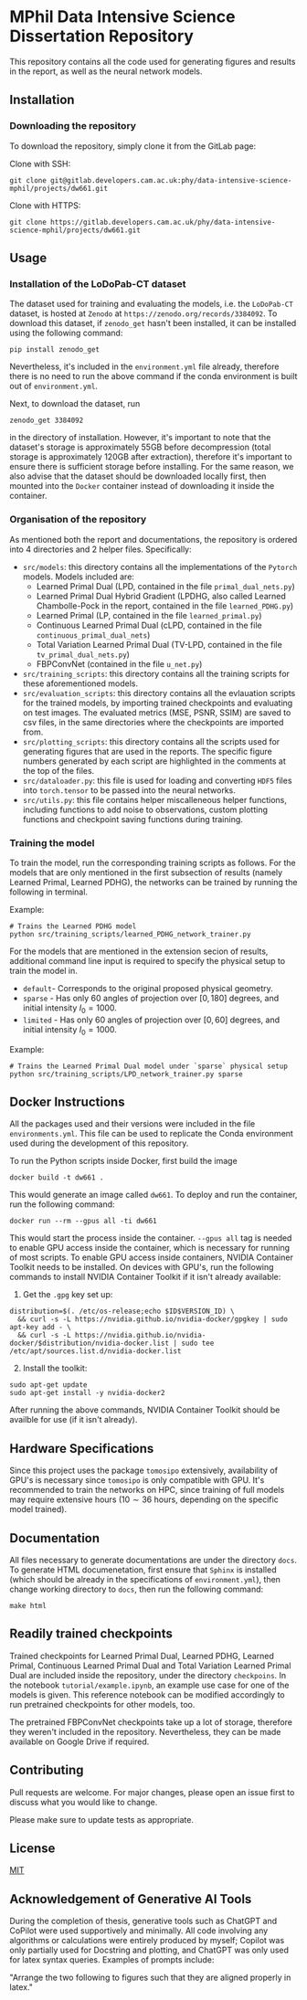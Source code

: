 # MPhil Data Intensive Science Dissertation Repository

This repository contains all the code used for generating figures and results in the report, as well as the neural network models.

## Installation
### Downloading the repository

To download the repository, simply clone it from the GitLab page:

Clone with SSH:
```
git clone git@gitlab.developers.cam.ac.uk:phy/data-intensive-science-mphil/projects/dw661.git
```

Clone with HTTPS:
```
git clone https://gitlab.developers.cam.ac.uk/phy/data-intensive-science-mphil/projects/dw661.git
```

## Usage
### Installation of the LoDoPab-CT dataset
The dataset used for training and evaluating the models, i.e. the `LoDoPab-CT` dataset, is hosted at `Zenodo` at `https://zenodo.org/records/3384092`. To download this dataset, if `zenodo_get` hasn't been installed, it can be installed using the following command:

```
pip install zenodo_get
```

Nevertheless, it's included in the `environment.yml` file already, therefore there is no need to run the above command if the conda environment is built out of `environment.yml`.

Next, to download the dataset, run

```
zenodo_get 3384092
```

in the directory of installation. However, it's important to note that the dataset's storage is approximately 55GB before decompression (total storage is approximately 120GB after extraction), therefore it's important to ensure there is sufficient storage before installing. For the same reason, we also advise that the dataset should be downloaded locally first, then mounted into the `Docker` container instead of downloading it inside the container.

### Organisation of the repository
As mentioned both the report and documentations, the repository is ordered into 4 directories and 2 helper files. Specifically:

- `src/models`: this directory contains all the implementations of the `Pytorch` models. Models included are:
    - Learned Primal Dual (LPD, contained in the file `primal_dual_nets.py`)
    - Learned Primal Dual Hybrid Gradient (LPDHG, also called Learned Chambolle-Pock in the report, contained in the file `learned_PDHG.py`)
    - Learned Primal (LP, contained in the file `learned_primal.py`)
    - Continuous Learned Primal Dual (cLPD, contained in the file `continuous_primal_dual_nets`)
    - Total Variation Learned Primal Dual (TV-LPD, contained in the file `tv_primal_dual_nets.py`)
    - FBPConvNet (contained in the file `u_net.py`)
- `src/training_scripts`: this directory contains all the training scripts for these aforementioned models.
- `src/evaluation_scripts`: this directory contains all the evlauation scripts for the trained models, by importing trained checkpoints and evaluating on test images. The evaluated metrics (MSE, PSNR, SSIM) are saved to csv files, in the same directories where the checkpoints are imported from.
- `src/plotting_scripts`: this directory contains all the scripts used for generating figures that are used in the reports. The specific figure numbers generated by each script are highlighted in the comments at the top of the files.
- `src/dataloader.py`: this file is used for loading and converting `HDF5` files into `torch.tensor` to be passed into the neural networks.
- `src/utils.py`: this file contains helper miscalleneous helper functions, including functions to add noise to observations, custom plotting functions and checkpoint saving functions during training.

<!-- ### Pretrained Checkpoints -->
<!-- In the repository, checkpoints for pretrained models are included. All these checkpoints have been trained to the $50$-th epoch. The  checkpoints in the repository include:
- Default DDPM model, trained using default DDPM schedule. It's stored at `./DDPM_checkpoints/CNN_checkpoints/linear_checkpoints/linear_epoch050.pt`.
- Default DDPM model, trained using the Cosine schedule. It's stored at `./DDPM_checkpoints/CNN_checkpoints/cosine_checkpoints/cosine_epoch050.pt`. 
- Default DDPM model, trained using the Cosine schedule and custom UNet model. It's stored at `DDPM_checkpoints/UNet_checkpoints/cosine_checkpoints/cosine_epoch050.pt`.
- Custom ColdDiffusion morphing model, trained using Cosine schedule and custom UNet architecture. It's stored at `ColdDiffusion_checkpoints/UNet_checkpoints/cosine_checkpoints/cosine_epoch050.pt`.
- Custom ColdDiffusion morphing model, trained using origian DDPM schedule and custom UNet architecture. It's stored at `ColdDiffusion_checkpoints/UNet_checkpoints/linear_checkpoints/linear_epoch050.pt`. -->

### Training the model
To train the model, run the corresponding training scripts as follows. For the models that are only mentioned in the first subsection of results (namely Learned Primal, Learned PDHG), the networks can be trained by running the following in terminal.

Example:

```
# Trains the Learned PDHG model
python src/training_scripts/learned_PDHG_network_trainer.py
```

For the models that are mentioned in the extension secion of results, additional command line input is required to specify the physical setup to train the model in.
- `default`- Corresponds to the original proposed physical geometry.
- `sparse` - Has only $60$ angles of projection over $[0, 180]$ degrees, and initial intensity $I_{0} = 1000$. 
- `limited` - Has only $60$ angles of projection over $[0, 60]$ degrees, and initial intensity $I_{0} = 1000$.  

Example:
```
# Trains the Learned Primal Dual model under `sparse` physical setup
python src/training_scripts/LPD_network_trainer.py sparse
```

## Docker Instructions
All the packages used and their versions were included in the file `environments.yml`. This file can be used to replicate the Conda environment used during the development of this repository.

To run the Python scripts inside Docker, first build the image

```
docker build -t dw661 .
```
This would generate an image called `dw661`. To deploy and run the container, run the following command:

```
docker run --rm --gpus all -ti dw661
```
This would start the process inside the container. `--gpus all` tag is needed to enable GPU access inside the container, which is necessary for running of most scripts. To enable GPU access inside containers, NVIDIA Container Toolkit needs to be installed. On devices with GPU's, run the following commands to install NVIDIA Container Toolkit if it isn't already available:

1) Get the `.gpg` key set up:
```
distribution=$(. /etc/os-release;echo $ID$VERSION_ID) \
  && curl -s -L https://nvidia.github.io/nvidia-docker/gpgkey | sudo apt-key add - \
  && curl -s -L https://nvidia.github.io/nvidia-docker/$distribution/nvidia-docker.list | sudo tee /etc/apt/sources.list.d/nvidia-docker.list
```
2) Install the toolkit:
```
sudo apt-get update
sudo apt-get install -y nvidia-docker2
```
After running the above commands, NVIDIA Container Toolkit should be availble for use (if it isn't already).

## Hardware Specifications
Since this project uses the package `tomosipo` extensively, availability of GPU's is necessary since `tomosipo` is only compatible with GPU. It's recommended to train the networks on HPC, since training of full models may require extensive hours ($10 \sim 36$ hours, depending on the specific model trained).

## Documentation
All files necessary to generate documentations are under the directory `docs`. To generate HTML documenetation, first ensure that `Sphinx` is installed (which should be already in the specifications of `environment.yml`), then change working directory to `docs`, then run the following command:

```
make html
```

## Readily trained checkpoints
Trained checkpoints for Learned Primal Dual, Learned PDHG, Learned Primal, Continuous Learned Primal Dual and Total Variation Learned Primal Dual are included inside the repository, under the directory `checkpoins`. In the notebook `tutorial/example.ipynb`, an example use case for one of the models is given. This reference notebook can be modified accordingly to run pretrained checkpoints for other models, too.

The pretrained FBPConvNet checkpoints take up a lot of storage, therefore they weren't included in the repository. Nevertheless, they can be made available on Google Drive if required.

## Contributing
Pull requests are welcome. For major changes, please open an issue first
to discuss what you would like to change.

Please make sure to update tests as appropriate.

## License

[MIT](https://choosealicense.com/licenses/mit/)

## Acknowledgement of Generative AI Tools
During the completion of thesis, generative tools such as ChatGPT and CoPilot were used supportively and minimally. All code involving any algorithms or calculations were entirely produced by myself; Copilot was only partially used for Docstring and plotting, and ChatGPT was only used for latex syntax queries. Examples of prompts include:

"Arrange the two following to figures such that they are aligned properly in latex."
